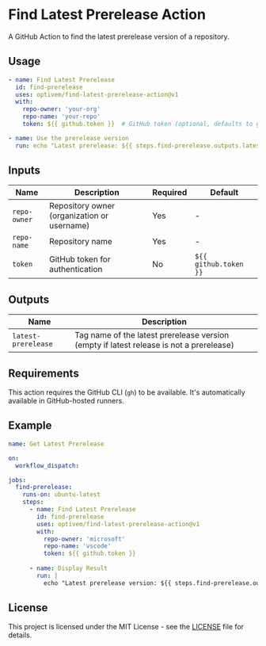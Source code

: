 # Find Latest Prerelease Action

A GitHub Action to find the latest prerelease version of a repository.

## Usage

```yaml
- name: Find Latest Prerelease
  id: find-prerelease
  uses: optivem/find-latest-prerelease-action@v1
  with:
    repo-owner: 'your-org'
    repo-name: 'your-repo'
    token: ${{ github.token }}  # GitHub token (optional, defaults to github.token)

- name: Use the prerelease version
  run: echo "Latest prerelease: ${{ steps.find-prerelease.outputs.latest-prerelease }}"
```

## Inputs

| Name | Description | Required | Default |
|------|-------------|----------|---------|
| `repo-owner` | Repository owner (organization or username) | Yes | - |
| `repo-name` | Repository name | Yes | - |
| `token` | GitHub token for authentication | No | `${{ github.token }}` |

## Outputs

| Name | Description |
|------|-------------|
| `latest-prerelease` | Tag name of the latest prerelease version (empty if latest release is not a prerelease) |

## Requirements

This action requires the GitHub CLI (`gh`) to be available. It's automatically available in GitHub-hosted runners.

## Example

```yaml
name: Get Latest Prerelease

on:
  workflow_dispatch:

jobs:
  find-prerelease:
    runs-on: ubuntu-latest
    steps:
      - name: Find Latest Prerelease
        id: find-prerelease
        uses: optivem/find-latest-prerelease-action@v1
        with:
          repo-owner: 'microsoft'
          repo-name: 'vscode'
          token: ${{ github.token }}
      
      - name: Display Result
        run: |
          echo "Latest prerelease version: ${{ steps.find-prerelease.outputs.latest-prerelease }}"
```

## License

This project is licensed under the MIT License - see the [LICENSE](LICENSE) file for details.
